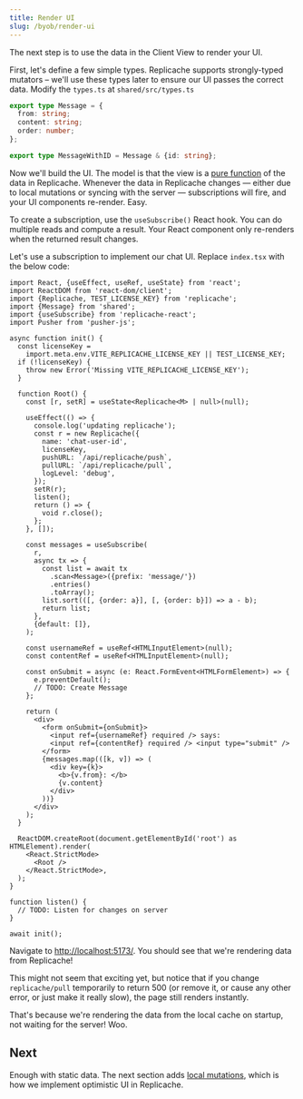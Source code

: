 ```yaml
---
title: Render UI
slug: /byob/render-ui
---
```


The next step is to use the data in the Client View to render your UI.

First, let's define a few simple types. Replicache supports strongly-typed mutators – we'll use these types later to ensure our UI passes the correct data. Modify the `types.ts` at `shared/src/types.ts`

```ts
export type Message = {
  from: string;
  content: string;
  order: number;
};

export type MessageWithID = Message & {id: string};
```

Now we'll build the UI. The model is that the view is a [pure function](https://en.wikipedia.org/wiki/Pure_function) of the data in Replicache. Whenever the data in Replicache changes — either due to local mutations or syncing with the server — subscriptions will fire, and your UI components re-render. Easy.

To create a subscription, use the `useSubscribe()` React hook. You can do multiple reads and compute a result. Your React component only re-renders when the returned result changes.

Let's use a subscription to implement our chat UI. Replace `index.tsx` with the below code:

```tsx
import React, {useEffect, useRef, useState} from 'react';
import ReactDOM from 'react-dom/client';
import {Replicache, TEST_LICENSE_KEY} from 'replicache';
import {Message} from 'shared';
import {useSubscribe} from 'replicache-react';
import Pusher from 'pusher-js';

async function init() {
  const licenseKey =
    import.meta.env.VITE_REPLICACHE_LICENSE_KEY || TEST_LICENSE_KEY;
  if (!licenseKey) {
    throw new Error('Missing VITE_REPLICACHE_LICENSE_KEY');
  }

  function Root() {
    const [r, setR] = useState<Replicache<M> | null>(null);

    useEffect(() => {
      console.log('updating replicache');
      const r = new Replicache({
        name: 'chat-user-id',
        licenseKey,
        pushURL: `/api/replicache/push`,
        pullURL: `/api/replicache/pull`,
        logLevel: 'debug',
      });
      setR(r);
      listen();
      return () => {
        void r.close();
      };
    }, []);

    const messages = useSubscribe(
      r,
      async tx => {
        const list = await tx
          .scan<Message>({prefix: 'message/'})
          .entries()
          .toArray();
        list.sort(([, {order: a}], [, {order: b}]) => a - b);
        return list;
      },
      {default: []},
    );

    const usernameRef = useRef<HTMLInputElement>(null);
    const contentRef = useRef<HTMLInputElement>(null);

    const onSubmit = async (e: React.FormEvent<HTMLFormElement>) => {
      e.preventDefault();
      // TODO: Create Message
    };

    return (
      <div>
        <form onSubmit={onSubmit}>
          <input ref={usernameRef} required /> says:
          <input ref={contentRef} required /> <input type="submit" />
        </form>
        {messages.map(([k, v]) => (
          <div key={k}>
            <b>{v.from}: </b>
            {v.content}
          </div>
        ))}
      </div>
    );
  }

  ReactDOM.createRoot(document.getElementById('root') as HTMLElement).render(
    <React.StrictMode>
      <Root />
    </React.StrictMode>,
  );
}

function listen() {
  // TODO: Listen for changes on server
}

await init();
```

Navigate to [http://localhost:5173/](http://localhost:5173). You should see that we're rendering data from Replicache!

This might not seem that exciting yet, but notice that if you change `replicache/pull` temporarily to return 500 (or remove it, or cause any other error, or just make it really slow), the page still renders instantly.

That's because we're rendering the data from the local cache on startup, not waiting for the server! Woo.

## Next

Enough with static data. The next section adds [local mutations](./local-mutations.md), which is how we implement optimistic UI in Replicache.
